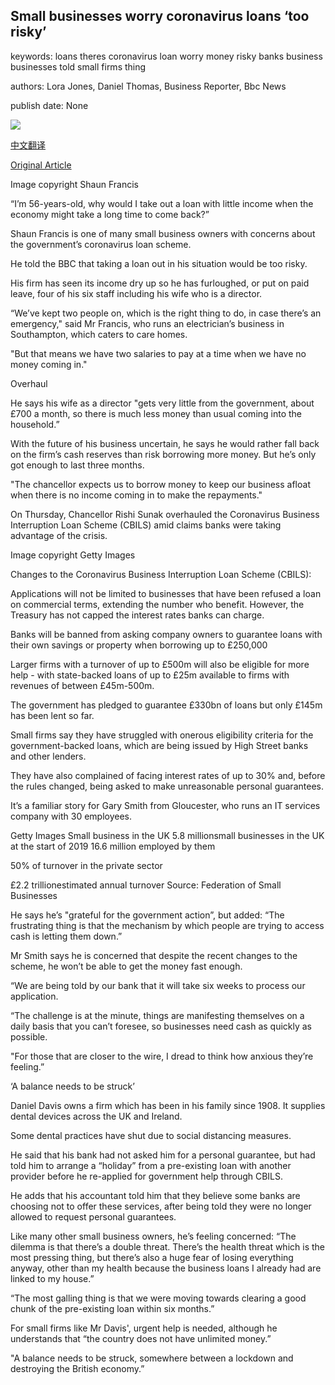 ## Small businesses worry coronavirus loans ‘too risky’

keywords: loans theres coronavirus loan worry money risky banks business businesses told small firms thing

authors: Lora Jones, Daniel Thomas, Business Reporter, Bbc News

publish date: None

![](https://ichef.bbci.co.uk/news/1024/branded_news/2C89/production/_111610411_img_1508.jpg)

[中文翻译](Small%20businesses%20worry%20coronavirus%20loans%20%E2%80%98too%20risky%E2%80%99_zh.md)

[Original Article](https://www.bbc.com/news/business-52158029)

Image copyright Shaun Francis

“I’m 56-years-old, why would I take out a loan with little income when the economy might take a long time to come back?”

Shaun Francis is one of many small business owners with concerns about the government’s coronavirus loan scheme.

He told the BBC that taking a loan out in his situation would be too risky.

His firm has seen its income dry up so he has furloughed, or put on paid leave, four of his six staff including his wife who is a director.

“We’ve kept two people on, which is the right thing to do, in case there’s an emergency," said Mr Francis, who runs an electrician’s business in Southampton, which caters to care homes.

"But that means we have two salaries to pay at a time when we have no money coming in."

Overhaul

He says his wife as a director "gets very little from the government, about £700 a month, so there is much less money than usual coming into the household.”

With the future of his business uncertain, he says he would rather fall back on the firm’s cash reserves than risk borrowing more money. But he’s only got enough to last three months.

"The chancellor expects us to borrow money to keep our business afloat when there is no income coming in to make the repayments."

On Thursday, Chancellor Rishi Sunak overhauled the Coronavirus Business Interruption Loan Scheme (CBILS) amid claims banks were taking advantage of the crisis.

Image copyright Getty Images

Changes to the Coronavirus Business Interruption Loan Scheme (CBILS):

Applications will not be limited to businesses that have been refused a loan on commercial terms, extending the number who benefit. However, the Treasury has not capped the interest rates banks can charge.

Banks will be banned from asking company owners to guarantee loans with their own savings or property when borrowing up to £250,000

Larger firms with a turnover of up to £500m will also be eligible for more help - with state-backed loans of up to £25m available to firms with revenues of between £45m-500m.

The government has pledged to guarantee £330bn of loans but only £145m has been lent so far.

Small firms say they have struggled with onerous eligibility criteria for the government-backed loans, which are being issued by High Street banks and other lenders.

They have also complained of facing interest rates of up to 30% and, before the rules changed, being asked to make unreasonable personal guarantees.

It’s a familiar story for Gary Smith from Gloucester, who runs an IT services company with 30 employees.

Getty Images Small business in the UK 5.8 millionsmall businesses in the UK at the start of 2019 16.6 million employed by them

50% of turnover in the private sector

£2.2 trillionestimated annual turnover Source: Federation of Small Businesses

He says he’s "grateful for the government action”, but added: “The frustrating thing is that the mechanism by which people are trying to access cash is letting them down.”

Mr Smith says he is concerned that despite the recent changes to the scheme, he won’t be able to get the money fast enough.

“We are being told by our bank that it will take six weeks to process our application.

“The challenge is at the minute, things are manifesting themselves on a daily basis that you can’t foresee, so businesses need cash as quickly as possible.

"For those that are closer to the wire, I dread to think how anxious they’re feeling.”

‘A balance needs to be struck’

Daniel Davis owns a firm which has been in his family since 1908. It supplies dental devices across the UK and Ireland.

Some dental practices have shut due to social distancing measures.

He said that his bank had not asked him for a personal guarantee, but had told him to arrange a “holiday” from a pre-existing loan with another provider before he re-applied for government help through CBILS.

He adds that his accountant told him that they believe some banks are choosing not to offer these services, after being told they were no longer allowed to request personal guarantees.

Like many other small business owners, he’s feeling concerned: “The dilemma is that there’s a double threat. There’s the health threat which is the most pressing thing, but there’s also a huge fear of losing everything anyway, other than my health because the business loans I already had are linked to my house.”

“The most galling thing is that we were moving towards clearing a good chunk of the pre-existing loan within six months.”

For small firms like Mr Davis', urgent help is needed, although he understands that “the country does not have unlimited money.”

"A balance needs to be struck, somewhere between a lockdown and destroying the British economy.”